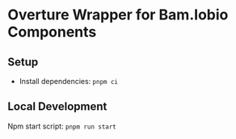 # Overture Wrapper for Bam.Iobio Components

## Setup

- Install dependencies: `pnpm ci`


## Local Development

Npm start script: `pnpm run start`